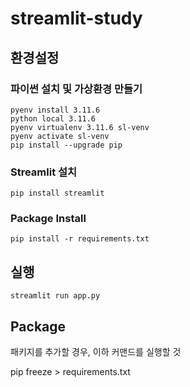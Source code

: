 # streamlit-study

## 환경설정

### 파이썬 설치 및 가상환경 만들기

```terminal
pyenv install 3.11.6
python local 3.11.6
pyenv virtualenv 3.11.6 sl-venv
pyenv activate sl-venv
pip install --upgrade pip
```

### Streamlit 설치

```terminal
pip install streamlit
```

### Package Install

```terminal
pip install -r requirements.txt
```

## 실행

```terminal
streamlit run app.py
```

## Package

패키지를 추가할 경우, 이하 커맨드를 실행할 것

pip freeze > requirements.txt
